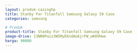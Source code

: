 ```yaml
---
layout: produk-casinghp
title: Stanby For Titanfall Samsung Galaxy S9 Case
categories: samsung

# Produk
product-title: Stanby For Titanfall Samsung Galaxy S9 Case
image-drive: 13NN9Paiz3WSMyEKndAo6jrFW_wK0VHwe
harga: 90000
---
```

